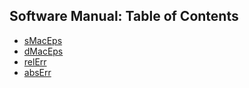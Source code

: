 ## Software Manual: Table of Contents

* [sMacEps](https://github.com/jpoll962/math4610/blob/master/hw_toc/SoftwareManual/sMacEps.md)
* [dMacEps](https://github.com/jpoll962/math4610/blob/master/hw_toc/SoftwareManual/dMacEps.md)
* [relErr](https://github.com/jpoll962/math4610/blob/master/hw_toc/SoftwareManual/relErr.md)
* [absErr](https://github.com/jpoll962/math4610/blob/master/hw_toc/SoftwareManual/absErr.md)
